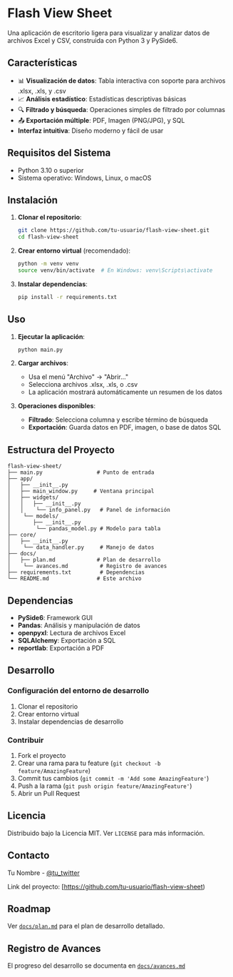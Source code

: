 # Flash View Sheet

Una aplicación de escritorio ligera para visualizar y analizar datos de archivos Excel y CSV, construida con Python 3 y PySide6.

## Características

-  📊 **Visualización de datos**: Tabla interactiva con soporte para archivos .xlsx, .xls, y .csv
-  📈 **Análisis estadístico**: Estadísticas descriptivas básicas
-  🔍 **Filtrado y búsqueda**: Operaciones simples de filtrado por columnas
-  📤 **Exportación múltiple**: PDF, Imagen (PNG/JPG), y SQL
-   **Interfaz intuitiva**: Diseño moderno y fácil de usar

## Requisitos del Sistema

- Python 3.10 o superior
- Sistema operativo: Windows, Linux, o macOS

## Instalación

1. **Clonar el repositorio**:
   ```bash
   git clone https://github.com/tu-usuario/flash-view-sheet.git
   cd flash-view-sheet
   ```

2. **Crear entorno virtual** (recomendado):
   ```bash
   python -m venv venv
   source venv/bin/activate  # En Windows: venv\Scripts\activate
   ```

3. **Instalar dependencias**:
   ```bash
   pip install -r requirements.txt
   ```

## Uso

1. **Ejecutar la aplicación**:
   ```bash
   python main.py
   ```

2. **Cargar archivos**:
   - Usa el menú "Archivo" → "Abrir..."
   - Selecciona archivos .xlsx, .xls, o .csv
   - La aplicación mostrará automáticamente un resumen de los datos

3. **Operaciones disponibles**:
   - **Filtrado**: Selecciona columna y escribe término de búsqueda
   - **Exportación**: Guarda datos en PDF, imagen, o base de datos SQL

## Estructura del Proyecto

```
flash-view-sheet/
├── main.py                 # Punto de entrada
├── app/
│   ├── __init__.py
│   ├── main_window.py     # Ventana principal
│   ├── widgets/
│   │   ├── __init__.py
│   │    └── info_panel.py   # Panel de información
│    └── models/
│       ├── __init__.py
│        └── pandas_model.py # Modelo para tabla
├── core/
│   ├── __init__.py
│    └── data_handler.py     # Manejo de datos
├── docs/
│   ├── plan.md             # Plan de desarrollo
│    └── avances.md          # Registro de avances
├── requirements.txt         # Dependencias
└── README.md               # Este archivo
```

## Dependencias

- **PySide6**: Framework GUI
- **Pandas**: Análisis y manipulación de datos
- **openpyxl**: Lectura de archivos Excel
- **SQLAlchemy**: Exportación a SQL
- **reportlab**: Exportación a PDF

## Desarrollo

### Configuración del entorno de desarrollo

1. Clonar el repositorio
2. Crear entorno virtual
3. Instalar dependencias de desarrollo

### Contribuir

1. Fork el proyecto
2. Crear una rama para tu feature (`git checkout -b feature/AmazingFeature`)
3. Commit tus cambios (`git commit -m 'Add some AmazingFeature'`)
4. Push a la rama (`git push origin feature/AmazingFeature'`)
5. Abrir un Pull Request

## Licencia

Distribuido bajo la Licencia MIT. Ver `LICENSE` para más información.

## Contacto

Tu Nombre - [@tu_twitter](https://twitter.com/tu_twitter)

Link del proyecto: [https://github.com/tu-usuario/flash-view-sheet)

## Roadmap

Ver [`docs/plan.md`](docs/plan.md) para el plan de desarrollo detallado.

## Registro de Avances

El progreso del desarrollo se documenta en [`docs/avances.md`](docs/avances.md)